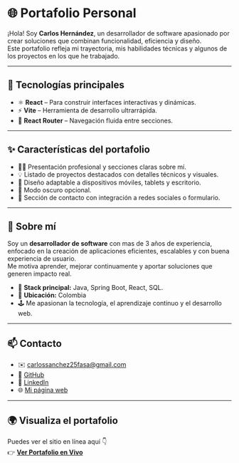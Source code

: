 # 🌐 Portafolio Personal

¡Hola! Soy **Carlos Hernández**, un desarrollador de software apasionado por crear soluciones que combinan funcionalidad, eficiencia y diseño.  
Este portafolio refleja mi trayectoria, mis habilidades técnicas y algunos de los proyectos en los que he trabajado.

---

## 🚀 Tecnologías principales

- ⚛️ **React** – Para construir interfaces interactivas y dinámicas.  
- ⚡ **Vite** – Herramienta de desarrollo ultrarrápida.  
- 🧭 **React Router** – Navegación fluida entre secciones.

---

## ✨ Características del portafolio

- 🧑‍💻 Presentación profesional y secciones claras sobre mí.  
- 💡 Listado de proyectos destacados con detalles técnicos y visuales.  
- 📱 Diseño adaptable a dispositivos móviles, tablets y escritorio.  
- 🌙 Modo oscuro opcional.  
- 📨 Sección de contacto con integración a redes sociales o formulario.

---

## 🧠 Sobre mí

Soy un **desarrollador de software** con mas de 3 años de experiencia, enfocado en la creación de aplicaciones eficientes, escalables y con buena experiencia de usuario.  
Me motiva aprender, mejorar continuamente y aportar soluciones que generen impacto real.

- 💼 **Stack principal:** Java, Spring Boot, React, SQL.  
- 📍 **Ubicación:** Colombia  
- 🕹️ Me apasionan la tecnología, el aprendizaje continuo y el desarrollo web.

---

## 📫 Contacto

- ✉️ [carlossanchez25fasa@gmail.com](mailto:carlossanchez25fasa@gmail.com)  
- 🐙 [GitHub](https://github.com/charlieyhs)  
- 💬 [LinkedIn](https://www.linkedin.com/in/carlosyhs)  
- 🌐 [Mi página web](https://charlieyhs.github.io/portafolio)

---

## 🌍 Visualiza el portafolio

Puedes ver el sitio en línea aquí 👇  
👉 **[Ver Portafolio en Vivo](https://charlieyhs.github.io/portafolio)**  
